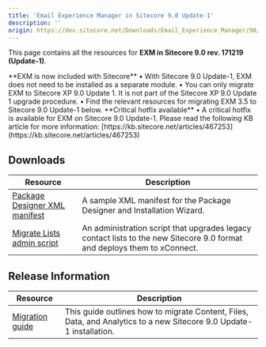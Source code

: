 ```yaml
---
title: 'Email Experience Manager in Sitecore 9.0 Update-1'
description: ''
origin: https://dev.sitecore.net/Downloads/Email_Experience_Manager/90/Email_Experience_Manager_in_Sitecore_90_Update1.aspx
---
```


This page contains all the resources for **EXM in Sitecore 9.0 rev. 171219 (Update-1)**.

  <Alert variant='warning' mb={4}>
    <AlertIcon />
    **EXM is now included with Sitecore**  
• With Sitecore 9.0 Update-1, EXM does not need to be installed as a separate module.  
• You can only migrate EXM to Sitecore XP 9.0 Update 1. It is not part of the Sitecore XP 9.0 Update 1 upgrade procedure.  
• Find the relevant resources for migrating EXM 3.5 to Sitecore 9.0 Update-1 below.
  </Alert>
  
  <Alert variant='warning' mb={4}>
    <AlertIcon />
    **Critical hotfix available**  
• A critical hotfix is available for EXM on Sitecore 9.0 Update-1. Please read the following KB article for more information: [https://kb.sitecore.net/articles/467253](https://kb.sitecore.net/articles/467253)
  </Alert>


## Downloads

| Resource                                                                                                                                                                                                                                     | Description                                                                                                              |
| -------------------------------------------------------------------------------------------------------------------------------------------------------------------------------------------------------------------------------------------- | ------------------------------------------------------------------------------------------------------------------------ |
| [Package Designer XML manifest](https://scdp.blob.core.windows.net/downloads/Email%20Experience%20Manager/90/Email%20Experience%20Manager%20in%20Sitecore%2090%20Update1/Secure/SC%20Email%20Experience%20Manager%20Content%20Migration.xml) | A sample XML manifest for the Package Designer and Installation Wizard.                                                  |
| [Migrate Lists admin script](https://scdp.blob.core.windows.net/downloads/Email%20Experience%20Manager/90/Email%20Experience%20Manager%20in%20Sitecore%2090%20Update1/Secure/MigrateLists.aspx)                                              | An administration script that upgrades legacy contact lists to the new Sitecore 9.0 format and deploys them to xConnect. |

## Release Information

| Resource                                                                                                                                                                                                         | Description                                                                                                         |
| ---------------------------------------------------------------------------------------------------------------------------------------------------------------------------------------------------------------- | ------------------------------------------------------------------------------------------------------------------- |
| [Migration guide](https://scdp.blob.core.windows.net/downloads/Email%20Experience%20Manager/90/Email%20Experience%20Manager%20in%20Sitecore%2090%20Update1/Secure/Sitecore%20EXM%20Data%20Migration%20Guide.pdf) | This guide outlines how to migrate Content, Files, Data, and Analytics to a new Sitecore 9.0 Update-1 installation. |
